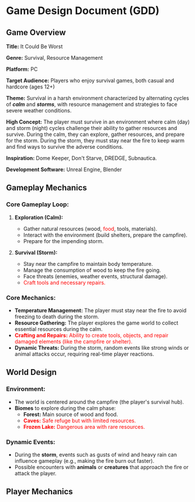 # Game Design Document (GDD)

## Game Overview

**Title:** It Could Be Worst

**Genre:** Survival, Resource Management

**Platform:** PC

**Target Audience:** Players who enjoy survival games, both casual and hardcore (ages 12+)

**Theme:** Survival in a harsh environment characterized by alternating cycles of ***calm*** and ***storms***, 
with resource management and strategies to face severe weather conditions.

**High Concept:** The player must survive in an environment where calm (day) and storm (night) cycles challenge 
their ability to gather resources and survive. During the calm, they can explore, gather resources, and prepare 
for the storm. During the storm, they must stay near the fire to keep warm and find ways to survive the adverse 
conditions.

**Inspiration:** Dome Keeper, Don't Starve, DREDGE, Subnautica.

**Development Software:** Unreal Engine, Blender

## Gameplay Mechanics

### Core Gameplay Loop:

1. **Exploration (Calm):**
	- Gather natural resources (wood, <font color="red">food</font>, tools, materials).
	- Interact with the environment (build shelters, prepare the campfire).
	- Prepare for the impending storm.
	
2. **Survival (Storm):**
	- Stay near the campfire to maintain body temperature.
	- Manage the consumption of wood to keep the fire going.
	- Face threats (enemies, weather events, structural damage).
	- <font color="red">Craft tools and necessary repairs.</font>

### Core Mechanics:

- **Temperature Management:** The player must stay near the fire to avoid freezing to death during the storm.
- **Resource Gathering:** The player explores the game world to collect essential resources during the calm.
- <font color="red">**Crafting and Repairs:** Ability to create tools, objects, and repair damaged elements (like the campfire or shelter).</font>
- **Dynamic Threats:** During the storm, random events like strong winds or animal attacks occur, requiring real-time player reactions.


## World Design

### Environment:

- The world is centered around the campfire (the player's survival hub).
- **Biomes** to explore during the calm phase:
	- **Forest:** Main source of wood and food.	
	- <font color="red">**Caves:** Safe refuge but with limited resources.</font>
	- <font color="red">**Frozen Lake:** Dangerous area with rare resources.</font>

### Dynamic Events:

- During the **storm**, events such as gusts of wind and heavy rain can influence gameplay (e.g., making the fire burn out faster).
- Possible encounters with **animals** or **creatures** that approach the fire or attack the player.

## Player Mechanics
